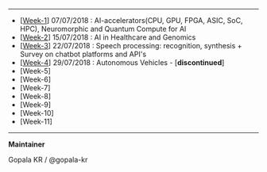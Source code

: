 
-----------------------

- [[Week-1](https://github.com/gopala-kr/a-wild-week-in-ai/tree/master/01-ai-accelerators)]  07/07/2018 : AI-accelerators(CPU, GPU, FPGA, ASIC, SoC, HPC),  Neuromorphic and Quantum Compute for AI
- [[Week-2](https://github.com/gopala-kr/a-week-in-wild-ai/tree/master/02-ai-in-healthcare-and-genomics)] 15/07/2018 : AI in Healthcare and Genomics
- [[Week-3](https://github.com/gopala-kr/a-week-in-wild-ai/tree/master/03-speech-processing)] 22/07/2018 : Speech processing: recognition, synthesis + Survey on chatbot platforms and API's
- [[Week-4](https://github.com/gopala-kr/a-week-in-wild-ai/tree/master/04-ai-in-transportation)] 29/07/2018 : Autonomous Vehicles - [**discontinued**]
- [Week-5]
- [Week-6]
- [Week-7]
- [Week-8]
- [Week-9]
- [Week-10]
- [Week-11]

-----------

**Maintainer**

Gopala KR / @gopala-kr
